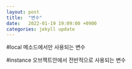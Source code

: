 ```yaml
---
layout: post
title:  "변수"
date:   2022-01-19 19:09:00 +0900
categories: jekyll update
---
```


#local
메소드에서만 사용되는 변수 

#instance
오브젝트안에서 전반적으로 사용되는 변수


